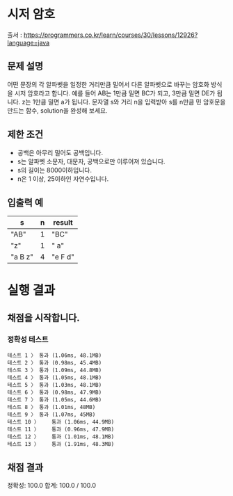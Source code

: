 # 시저 암호
출서 : https://programmers.co.kr/learn/courses/30/lessons/12926?language=java

## 문제 설명
어떤 문장의 각 알파벳을 일정한 거리만큼 밀어서 다른 알파벳으로 바꾸는 암호화 방식을 시저 암호라고 합니다. 예를 들어 AB는 1만큼 밀면 BC가 되고, 3만큼 밀면 DE가 됩니다. z는 1만큼 밀면 a가 됩니다. 문자열 s와 거리 n을 입력받아 s를 n만큼 민 암호문을 만드는 함수, solution을 완성해 보세요.

## 제한 조건
* 공백은 아무리 밀어도 공백입니다.
* s는 알파벳 소문자, 대문자, 공백으로만 이루어져 있습니다.
* s의 길이는 8000이하입니다.
* n은 1 이상, 25이하인 자연수입니다.

## 입출력 예
| s | n | result |
| - | - | ----- |
| "AB" | 1 | "BC" |
| "z"	| 1 |" a" |
| "a B z" | 4 | "e F d" |

# 실행 결과    
## 채점을 시작합니다.
### 정확성  테스트
```
테스트 1 〉	통과 (1.06ms, 48.1MB)
테스트 2 〉	통과 (0.98ms, 45.4MB)
테스트 3 〉	통과 (1.09ms, 44.8MB)
테스트 4 〉	통과 (1.05ms, 48.1MB)
테스트 5 〉	통과 (1.03ms, 48.1MB)
테스트 6 〉	통과 (0.98ms, 47.9MB)
테스트 7 〉	통과 (1.05ms, 44.6MB)
테스트 8 〉	통과 (1.01ms, 48MB)
테스트 9 〉	통과 (1.07ms, 45MB)
테스트 10 〉	통과 (1.06ms, 44.9MB)
테스트 11 〉	통과 (0.96ms, 47.9MB)
테스트 12 〉	통과 (1.01ms, 48.1MB)
테스트 13 〉	통과 (1.91ms, 48.3MB)
```
## 채점 결과
정확성: 100.0
합계: 100.0 / 100.0